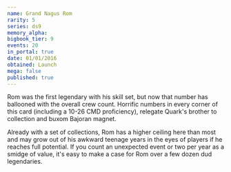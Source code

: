 ```yaml
---
name: Grand Nagus Rom
rarity: 5
series: ds9
memory_alpha:
bigbook_tier: 9
events: 20
in_portal: true
date: 01/01/2016
obtained: Launch
mega: false
published: true
---
```


Rom was the first legendary with his skill set, but now that number has ballooned with the overall crew count. Horrific numbers in every corner of this card (including a 10-26 CMD proficiency), relegate Quark's brother to collection and buxom Bajoran magnet. 

Already with a set of collections, Rom has a higher ceiling here than most and may grow out of his awkward teenage years in the eyes of players if he reaches full potential. If you count an unexpected event or two per year as a smidge of value, it's easy to make a case for Rom over a few dozen dud legendaries.
